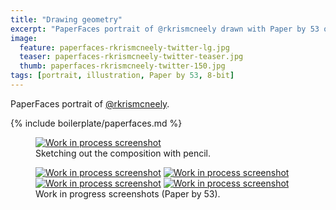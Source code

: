 ```yaml
---
title: "Drawing geometry"
excerpt: "PaperFaces portrait of @rkrismcneely drawn with Paper by 53 on an iPad."
image: 
  feature: paperfaces-rkrismcneely-twitter-lg.jpg
  teaser: paperfaces-rkrismcneely-twitter-teaser.jpg
  thumb: paperfaces-rkrismcneely-twitter-150.jpg
tags: [portrait, illustration, Paper by 53, 8-bit]
---
```


PaperFaces portrait of <a href="http://twitter.com/rkrismcneely">@rkrismcneely</a>.

{% include boilerplate/paperfaces.md %}

<figure>
	<a href="{{ site.url }}/assets/images/paperfaces-rkrismcneely-process-1-lg.jpg"><img src="{{ site.url }}/assets/images/paperfaces-rkrismcneely-process-1-750.jpg" alt="Work in process screenshot"></a>
	<figcaption>Sketching out the composition with pencil.</figcaption>
</figure>

<figure class="half">
	<a href="{{ site.url }}/assets/images/paperfaces-rkrismcneely-process-2-lg.jpg"><img src="{{ site.url }}/assets/images/paperfaces-rkrismcneely-process-2-600.jpg" alt="Work in process screenshot"></a>
	<a href="{{ site.url }}/assets/images/paperfaces-rkrismcneely-process-3-lg.jpg"><img src="{{ site.url }}/assets/images/paperfaces-rkrismcneely-process-3-600.jpg" alt="Work in process screenshot"></a>
	<a href="{{ site.url }}/assets/images/paperfaces-rkrismcneely-process-4-lg.jpg"><img src="{{ site.url }}/assets/images/paperfaces-rkrismcneely-process-4-600.jpg" alt="Work in process screenshot"></a>
	<a href="{{ site.url }}/assets/images/paperfaces-rkrismcneely-process-5-lg.jpg"><img src="{{ site.url }}/assets/images/paperfaces-rkrismcneely-process-5-600.jpg" alt="Work in process screenshot"></a>
	<figcaption>Work in progress screenshots (Paper by 53).</figcaption>
</figure>
